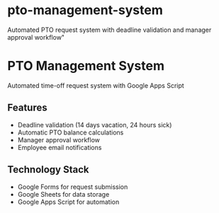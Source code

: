 # pto-management-system
Automated PTO request system with deadline validation and manager approval workflow"
# PTO Management System

Automated time-off request system with Google Apps Script

## Features
- Deadline validation (14 days vacation, 24 hours sick)
- Automatic PTO balance calculations
- Manager approval workflow
- Employee email notifications

## Technology Stack
- Google Forms for request submission
- Google Sheets for data storage
- Google Apps Script for automation
